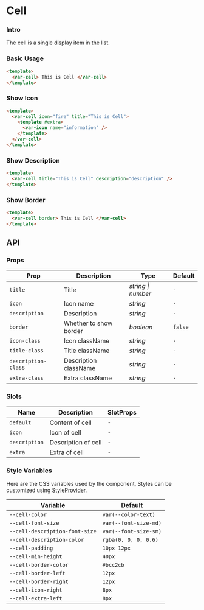 # Cell

### Intro

The cell is a single display item in the list.

### Basic Usage

```html
<template>
  <var-cell> This is Cell </var-cell>
</template>
```

### Show Icon

```html
<template>
  <var-cell icon="fire" title="This is Cell">
    <template #extra>
      <var-icon name="information" />
    </template>
  </var-cell>
</template>
```

### Show Description

```html
<template>
  <var-cell title="This is Cell" description="description" />
</template>
```

### Show Border

```html
<template>
  <var-cell border> This is Cell </var-cell>
</template>
```

## API

### Props

| Prop | Description | Type | Default |
| ----- | -------------- | -------- | ---------- |
| `title` | Title | _string \| number_ | `-` |
| `icon` | Icon name | _string_ | `-` |
| `description` | Description | _string_ | `-` |
| `border` | Whether to show border | _boolean_ | `false` |
| `icon-class` | Icon className | _string_ | `-` |
| `title-class` | Title className | _string_ | `-` |
| `description-class` | Description className | _string_ | `-` |
| `extra-class` | Extra className | _string_ | `-` |

### Slots

| Name | Description | SlotProps |
| ----- | -------------- | -------- |
| `default` | Content of cell | `-` |
| `icon` | Icon of cell | `-` |
| `description` | Description of cell | `-` |
| `extra` | Extra of cell | `-` |

### Style Variables

Here are the CSS variables used by the component, Styles can be customized using [StyleProvider](#/en-US/style-provider).

| Variable        | Default |
|-----------------| --- |
| `--cell-color`  | `var(--color-text)` |
| `--cell-font-size` | `var(--font-size-md)` |
| `--cell-description-font-size` | `var(--font-size-sm)` |
| `--cell-description-color` | `rgba(0, 0, 0, 0.6)` |
| `--cell-padding` | `10px 12px` |
| `--cell-min-height` | `40px` |
| `--cell-border-color` | `#bcc2cb` |
| `--cell-border-left` | `12px` |
| `--cell-border-right` | `12px` |
| `--cell-icon-right` | `8px` |
| `--cell-extra-left` | `8px` |
